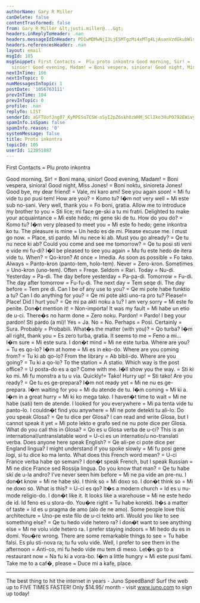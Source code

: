 ```yaml
---
authorName: Gary R Miller
canDelete: false
contentTrasformed: false
from: Gary R Miller &lt;justi.miller@...&gt;
headers.inReplyToHeader: .nan
headers.messageIdInHeader: PDIwMDMwNjI3LjE5MTgzMi4xMTg4LjAuanVzdGkubWlsbGVyQGp1bm8uY29tPg==
headers.referencesHeader: .nan
layout: email
msgId: 105
msgSnippet: First Contacts =  Plu proto inkontra Good morning, Sir! =  Boni mana,
  sinior! Good evening, Madam! = Boni vespera, siniora! Good night, Miss Jones! =  Boni
nextInTime: 106
nextInTopic: 0
numMessagesInTopic: 1
postDate: '1056763111'
prevInTime: 104
prevInTopic: 0
profile: .nan
replyTo: LIST
senderId: aGFTUofJng07_KyMPESu7CSW-nSyI2pZ6skh0zWHM_SClIke3HuP0792EWivyzlPM467dJyaCqJ1ShBs3Fs4DPkrQ0ab7GqPYyEyQA
spamInfo.isSpam: false
spamInfo.reason: '0'
systemMessage: false
title: Proto inkontra
topicId: 105
userId: 123051087
---
```



First Contacts =  Plu proto inkontra

Good morning, Sir! =  Boni mana, sinior!
Good evening, Madam! = Boni vespera, siniora!
Good night, Miss Jones! =  Boni noktu, sinioreta Jones!
Good bye, my dear friend! =  Vale, mi karo ami!
See you again soon! =  Mi fu vide tu po pusi tem!
How are you? = Komo tu?
I�m not very well = Mi este sub no-sani.
Very well, thank you = Fo boni, gratia.
Allow me to introduce my brother to you = Sti lice; mi face ge-ski a tu
mi fratri.
Delighted to make your acquaintance = Mi este hedo; mi gene ski de tu.
How do you do? = Komo tu?
I�m very pleased to meet you = Mi este fo hedo; gene inkontra ko tu.
The pleasure is mine = Un hedo es de mi.
Please excuse me. I must go now. = Place, sti pardo.  Mi nu nece ki ab.
Must you go already? = Qe tu nu nece ki ab?
Could you come and see me tomorrow? = Qe tu posi sti veni e vide mi
fu-di?
I�ll be pleased to see you again = Mu fu este hedo de itera vide tu.
When? = Qo-kron?
At once = Imedia.
As soon as possible =  Fo tako.
Always = Panto-kron (panto-tem, holo-tem).
Never = Zero-kron.
Sometimes = Uno-kron (uno-tem).
Often = Freqe.
Seldom = Rari.
Today = Nu-di.
Yesterday = Pa-di.
The day before yesterday = Pa-pa-di.
Tomorrow = Fu-di.
The day after tomorrow = Fu-fu-di.
The next day = Tem seqe di.
The day before = Tem pre di.
Can I be of any use to you? = Qe mi pote habe funktio a tu?
Can I do anything for you? = Qe mi pote akti uno-ra pro tu?
Please!= Place!
Did I hurt you? = Qe mi pa akti noku a tu?
I am very sorry = Mi este fo penite.
Don�t mention it! = Non-importa!
It was my fault = Mi habe un etio de u-ci.
There�s no harm done = Zero noku.
Pardon! = Pardo!
I beg your pardon!   Sti pardo (a mi)!
Yes = Ja.
No = No.
Perhaps = Posi.
Certainly = Sura.
Probably = Probabili.
What�s the matter (with you)? = Qo turba?
I�m all right, thank you = Es zero turba, gratia.
It seems to me = Feno a mi...
I�m sure = Mi este sura.
I don�t mind = Mi ne este turba.
Where are you? = Tu es qo-lo?
I�m at home = Mi es in eko-do.
Where are you coming from? = Tu ki ab qo-lo?
From the library = Ab bibli-do.
Where are you going? = Tu ki a qo-lo?
To the station = A statio.
Which way is the post office? = U posta-do es a qo?
Come with me. I�ll show you the way. = Sti ki ko mi.  Mi fu monstra a tu
u via.
Quickly!= Tako!
Hurry up! = Sti tako!
Are you ready? = Qe tu es ge-prepara?
I�m not ready yet = Mi ne nu es ge-prepara.
I�m waiting for you = Mi du atende de tu.
I�m coming = Mi ki a.
I�m in a great hurry = Mi ki ko mega tako.
I haven�t time to wait = Mi ne habe (sati) tem de atende.
I looked for you everywhere = Mi pa tenta vide tu panto-lo.
I couldn�t find you anywhere = Mi ne pote detekti tu ali-lo.
Do you speak Glosa? = Qe tu dice per Glosa?
I can read and write Glosa, but I cannot speak it yet = Mi pote lekto e
grafo sed ne nu pote dice per Glosa.
What do you call this in Glosa? = Qo es u Glosa verba de u-ci?
This is an international/untranslatable word = U-ci es un internatio/u
no-translati verba.
Does anyone here speak English? = Qe ali-pe ci pote dice per England
lingua?
I might understand if you spoke slowly = Mi fu posi gene logi, si tu dice
ko ma lento.
What does this French word mean? = U-ci France verba habe qo semani?
I don�t speak French, but I speak Russian = Mi ne dice France sed Rossija
lingua.
Do you know that man? = Qe tu habe ski de u-la andro?
I've never seen him before = Mi ne pa vide an pre-nu.
I don�t know = Mi ne habe ski.
I think so = Mi doxo so.
I don�t think so = Mi ne doxo so.
What is this? = U-ci es qo?
It�s a modern church = Id es u nu-mode religio-do.
I don�t like it. It looks like a warehouse = Mi ne este hedo de id.  Id
feno es u stora-do.
You�re right = Tu habe korekti.
It�s a matter of taste = Id es u pragma de amo (alo de ne amo).
Some people love this architecture = Uno-pe este filo de u-ci tekto arti.
Would you like to see something else? = Qe tu hedo vide hetero ra?
I don�t want to see anything else = Mi ne volu vide hetero ra.
I prefer staying indoors = Mi hedo du es in domi.
You�re wrong. There are some remarkable things to see = Tu habe falsi. 
Es plu sti-nova ra; tu fu volu vide.
Well, I prefer to see them in the afternoon = Anti-co, mi fu hedo vide mu
tem di meso.
Let�s go to a restaurant now = Na fu ki a vora-bo.
I�m a little hungry = Mi este pusi fami.
Take me to a caf�, please = Duce mi a kafe, place.

________________________________________________________________
The best thing to hit the internet in years - Juno SpeedBand!
Surf the web up to FIVE TIMES FASTER!
Only $14.95/ month - visit www.juno.com to sign up today!

